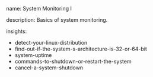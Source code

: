 name: System Monitoring I

description: Basics of system monitoring.

insights:
  - detect-your-linux-distribution
  - find-out-if-the-system-s-architecture-is-32-or-64-bit
  - system-uptime
  - commands-to-shutdown-or-restart-the-system
  - cancel-a-system-shutdown
 
